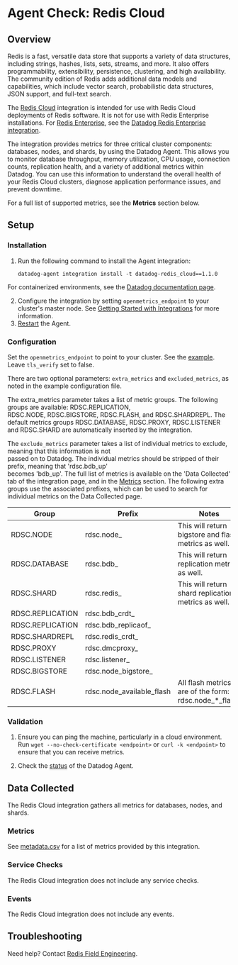 # Agent Check: Redis Cloud

## Overview

Redis is a fast, versatile data store that supports a variety of data structures, including strings, hashes, lists, sets, streams, and more. It also offers programmability, extensibility, persistence, clustering, and high availability. The community edition of Redis adds additional data models and capabilities, which include vector search, probabilistic data structures, JSON support, and full-text search.

The [Redis Cloud][1] integration is intended for use with Redis Cloud deployments of Redis software. It is not for use with Redis Enterprise installations. For [Redis Enterprise][2], see the [Datadog Redis Enterprise integration][3].

The integration provides metrics for three critical cluster components: databases, nodes, and shards, by using the Datadog Agent. This allows you to monitor database throughput, memory utilization, CPU usage, connection counts, replication health, and a variety of additional metrics within Datadog. You can use this information to understand the overall health of your Redis Cloud clusters, diagnose application performance issues, and prevent downtime.

For a full list of supported metrics, see the **Metrics** section below.

## Setup

### Installation


1. Run the following command to install the Agent integration:
   ```shell
   datadog-agent integration install -t datadog-redis_cloud==1.1.0
   ```
For containerized environments, see the [Datadog documentation page][4]. 
   
2. Configure the integration by setting `openmetrics_endpoint` to your cluster's master node. See [Getting Started with Integrations][5] for more information.
3. [Restart][6] the Agent.


### Configuration

Set the `openmetrics_endpoint` to point to your cluster. See the [example][7]. Leave `tls_verify` set to false.

There are two optional parameters: `extra_metrics` and `excluded_metrics`, as noted in the example configuration file.

The extra_metrics parameter takes a list of metric groups. The following groups are available: RDSC.REPLICATION,  
RDSC.NODE, RDSC.BIGSTORE, RDSC.FLASH, and RDSC.SHARDREPL. The default metrics groups RDSC.DATABASE, 
RDSC.PROXY, RDSC.LISTENER and RDSC.SHARD are automatically inserted by the integration.

The `exclude_metrics` parameter takes a list of individual metrics to exclude, meaning that this information is not  
passed on to Datadog. The individual metrics should be stripped of their prefix, meaning that 'rdsc.bdb_up'  
becomes 'bdb_up'. The full list of metrics is available on the 'Data Collected' tab of the integration page, and in the [Metrics](#metrics) section.
The following extra groups use the associated prefixes, which can be used to search for individual metrics on 
the Data Collected page.

| Group            | Prefix                    | Notes                                                 |
|------------------|---------------------------|-------------------------------------------------------|
| RDSC.NODE        | rdsc.node_                | This will return bigstore and flash metrics as well.  |
| RDSC.DATABASE    | rdsc.bdb_                 | This will return replication metrics as well.         |
| RDSC.SHARD       | rdsc.redis_               | This will return shard replication metrics as well.   |
| RDSC.REPLICATION | rdsc.bdb_crdt_            |                                                       |
| RDSC.REPLICATION | rdsc.bdb_replicaof_       |                                                       |
| RDSC.SHARDREPL   | rdsc.redis_crdt_          |                                                       |
| RDSC.PROXY       | rdsc.dmcproxy_            |                                                       |
| RDSC.LISTENER    | rdsc.listener_            |                                                       |
| RDSC.BIGSTORE    | rdsc.node_bigstore_       |                                                       |
| RDSC.FLASH       | rdsc.node_available_flash | All flash metrics are of the form: rdsc.node_*_flash. |


### Validation

1. Ensure you can ping the machine, particularly in a cloud environment. Run `wget --no-check-certificate <endpoint>` or `curl -k <endpoint>` to ensure that you can receive metrics.

2. Check the [status][8] of the Datadog Agent.


## Data Collected

The Redis Cloud integration gathers all metrics for databases, nodes, and shards.


### Metrics

See [metadata.csv][9] for a list of metrics provided by this integration.


### Service Checks

The Redis Cloud integration does not include any service checks.


### Events

The Redis Cloud integration does not include any events.


## Troubleshooting

Need help? Contact [Redis Field Engineering][10].

[1]: https://redis.io/docs/latest/operate/rc/
[2]: https://redis.io/docs/latest/operate/rs/
[3]: /integrations?integrationId=redis-enterprise
[4]: https://docs.datadoghq.com/agent/guide/use-community-integrations/?tab=containerized
[5]: https://docs.datadoghq.com/getting_started/integrations/
[6]: https://docs.datadoghq.com/agent/guide/agent-commands/#start-stop-and-restart-the-agent
[7]: https://github.com/DataDog/integrations-extras/blob/master/redis_cloud/datadog_checks/redis_cloud/data/conf.yaml.example
[8]: https://docs.datadoghq.com/agent/guide/agent-commands/#agent-status-and-information
[9]: https://github.com/DataDog/integrations-extras/blob/master/redis_cloud/metadata.csv
[10]: mailto:support@redis.com
